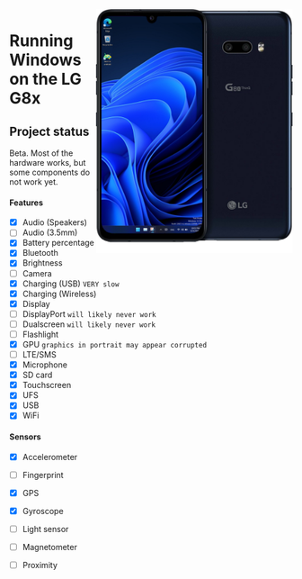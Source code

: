 <img align="right" src="https://github.com/n00b69/woa-mh2lm/blob/main/mh2lm.png" width="350" alt="Windows 11 running on mh2lm">

# Running Windows on the LG G8x

## Project status
Beta. Most of the hardware works, but some components do not work yet.

#### Features
- [x] Audio (Speakers)
- [ ] Audio (3.5mm)
- [x] Battery percentage
- [x] Bluetooth
- [x] Brightness
- [ ] Camera
- [x] Charging (USB) ```VERY slow```
- [x] Charging (Wireless)
- [x] Display
- [ ] DisplayPort ```will likely never work```
- [ ] Dualscreen ```will likely never work```
- [ ] Flashlight
- [x] GPU ```graphics in portrait may appear corrupted```
- [ ] LTE/SMS
- [x] Microphone
- [x] SD card
- [x] Touchscreen
- [x] UFS
- [x] USB
- [x] WiFi

#### Sensors
- [x] Accelerometer
- [ ] Fingerprint
- [x] GPS
- [x] Gyroscope
- [ ] Light sensor
- [ ] Magnetometer
- [ ] Proximity






















